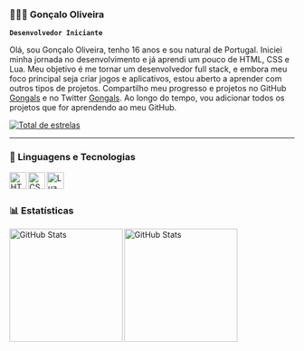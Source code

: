 ### 👨🏻‍💻 Gonçalo Oliveira

**`Desenvolvedor Iniciante`**

Olá, sou Gonçalo Oliveira, tenho 16 anos e sou natural de Portugal. Iniciei minha jornada no desenvolvimento e já aprendi um pouco de HTML, CSS e Lua. Meu objetivo é me tornar um desenvolvedor full stack, e embora meu foco principal seja criar jogos e aplicativos, estou aberto a aprender com outros tipos de projetos. Compartilho meu progresso e projetos no GitHub [Gongals](https://github.com/Gongals) e no Twitter [Gongals](https://twitter.com/Gongals). Ao longo do tempo, vou adicionar todos os projetos que for aprendendo ao meu GitHub.

<p align="left">
    <a href="https://github.com/Gongals?tab=repositories&sort=stargazers">
        <img 
            alt="Total de estrelas" 
            title="Total de estrelas no GitHub" 
            src="https://custom-icon-badges.demolab.com/github/stars/Gongals?color=55960c&style=for-the-badge&labelColor=488207&logo=star&label=estrelas"
        />
    </a>
</p>

---

### 🤖 Linguagens e Tecnologias

<p align="left">
    <img align="left" alt="HTML" title="HTML" width="30px" src="https://cdn.jsdelivr.net/gh/devicons/devicon@latest/icons/html5/html5-original.svg" />
    <img align="left" alt="CSS" title="CSS" width="30px" src="https://cdn.jsdelivr.net/gh/devicons/devicon@latest/icons/css3/css3-original.svg" />
    <img align="left" alt="Lua" title="Lua" width="30px" src="https://cdn.jsdelivr.net/gh/devicons/devicon@latest/icons/lua/lua-original.svg" />
</p>

<br/>
<br/>

### 📊 Estatísticas

<p>
  <img 
    align="left" 
    alt="GitHub Stats" 
    height="200" 
    src="https://github-readme-stats.vercel.app/api?username=Gongals&show_icons=true&theme=tokyonight&include_all_commits=true&locale=pt-br" 
  />
  <img 
    align="left" 
    alt="GitHub Stats" 
    height="200" 
    src="https://github-readme-stats.vercel.app/api/top-langs/?username=Gongals&theme=tokyonight&layout=compact&custom_title=Tecnologias&langs_count=9" 
  />
</p>
